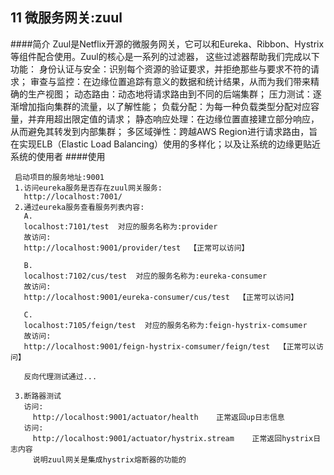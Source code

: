 ## 11 微服务网关:zuul
####简介
Zuul是Netflix开源的微服务网关，它可以和Eureka、Ribbon、Hystrix等组件配合使用。Zuul的核心是一系列的过滤器，
这些过滤器帮助我们完成以下功能：
身份认证与安全：识别每个资源的验证要求，并拒绝那些与要求不符的请求；
审查与监控：在边缘位置追踪有意义的数据和统计结果，从而为我们带来精确的生产视图；
动态路由：动态地将请求路由到不同的后端集群；
压力测试：逐渐增加指向集群的流量，以了解性能；
负载分配：为每一种负载类型分配对应容量，并弃用超出限定值的请求；
静态响应处理：在边缘位置直接建立部分响应，从而避免其转发到内部集群；
多区域弹性：跨越AWS Region进行请求路由，旨在实现ELB（Elastic Load Balancing）使用的多样化；以及让系统的边缘更贴近系统的使用者
####使用
   ```text
    启动项目的服务地址:9001
    1.访问eureka服务是否存在zuul网关服务:
      http://localhost:7001/
    2.通过eureka服务查看服务列表内容:
      A.
      localhost:7101/test  对应的服务名称为:provider
      故访问:
      http://localhost:9001/provider/test  【正常可以访问】
      
      B.
      localhost:7102/cus/test  对应的服务名称为:eureka-consumer
      故访问:
      http://localhost:9001/eureka-consumer/cus/test  【正常可以访问】  

      C.
      localhost:7105/feign/test  对应的服务名称为:feign-hystrix-comsumer
      故访问:
      http://localhost:9001/feign-hystrix-comsumer/feign/test  【正常可以访问】        
      
      反向代理测试通过...
    
    3.断路器测试
      访问:
        http://localhost:9001/actuator/health    正常返回up日志信息
      访问:
        http://localhost:9001/actuator/hystrix.stream    正常返回hystrix日志内容
        说明zuul网关是集成hystrix熔断器的功能的  
   ```

